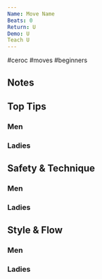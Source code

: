 ```yaml
---
Name: Move Name
Beats: 0
Return: U
Demo: U
Teach U
---
```


#ceroc #moves #beginners
## Notes

## Top Tips
### Men

### Ladies

## Safety & Technique
### Men

### Ladies

## Style & Flow
### Men

### Ladies


